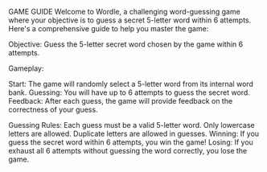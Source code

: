 GAME GUIDE
Welcome to Wordle, a challenging word-guessing game where your objective is to guess a secret 5-letter word within 6 attempts. Here's a comprehensive guide to help you master the game:

Objective:
Guess the 5-letter secret word chosen by the game within 6 attempts.

Gameplay:

Start: The game will randomly select a 5-letter word from its internal word bank.
Guessing: You will have up to 6 attempts to guess the secret word.
Feedback: After each guess, the game will provide feedback on the correctness of your guess.

Guessing Rules:
Each guess must be a valid 5-letter word.
Only lowercase letters are allowed.
Duplicate letters are allowed in guesses.
Winning: If you guess the secret word within 6 attempts, you win the game!
Losing: If you exhaust all 6 attempts without guessing the word correctly, you lose the game.
